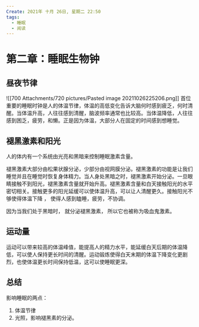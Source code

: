 ```yaml
---
Create: 2021年 十月 26日, 星期二 22:50
tags: 
  - 睡眠
  - 阅读
---
```


# 第二章：睡眠生物钟


## 昼夜节律
![[700 Attachments/720 pictures/Pasted image 20211026225206.png]]
首位重要的睡眠时钟是人的体温节律，体温的高低变化告诉大脑何时感到疲乏，何时清醒。当体温升高，人往往感到清醒，脑波频率通常也比较高。当体温降低，人往往感到困乏，疲劳，和懒。正是因为体温，大部分人在固定的时间感到想睡觉。

## 褪黑激素和阳光

人的体内有一个系统由光亮和黑暗来控制睡眠激素含量。

褪黑激素大部分由松果状腺分泌，少部分由视网膜分泌。褪黑激素的功能是让我们睡觉并且在睡觉时恢复身体精力。当人身处黑暗之时，褪黑激素开始分泌。一旦眼睛接触不到阳光，褪黑激素含量就开始升高。褪黑激素含量和白天接触阳光的水平密切相关。接触更多的阳光延缓可以使体温升高，可以让人清醒更久。接触阳光不够使得体温下降 ， 使得人感到瞌睡，疲劳，不协调。

因为当我们处于黑暗时， 就分泌褪黑激素， 所以它也被称为吸血鬼激素。

## 运动量
运动可以带来较高的体温峰值，能提高人的精力水平，能延缓白天后期的体温降低，可以使人保持更长时间的清醒。运动锻炼使得白天末期的体温下降变化更剧烈，也使体温更长时间保持低温，这可以使睡眠更深。

## 总结
影响睡眠的两点：
1. 体温节律
2. 光照，影响褪黑素的分泌。



